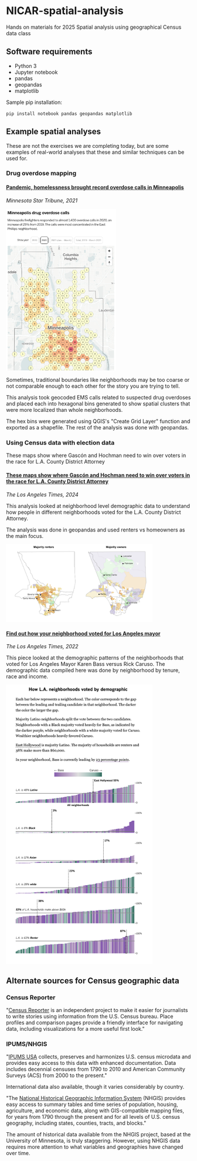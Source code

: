 # NICAR-spatial-analysis
Hands on materials for 2025 Spatial analysis using geographical Census data class

## Software requirements
- Python 3
- Jupyter notebook
- pandas
- geopandas
- matplotlib

Sample pip installation:
```
pip install notebook pandas geopandas matplotlib
```

## Example spatial analyses

These are not the exercises we are completing today, but are some examples of real-world analyses that these and similar techniques can be used for.

### Drug overdose mapping

#### [Pandemic, homelessness brought record overdose calls in Minneapolis](https://www2.startribune.com/pandemic-homelessness-brought-record-overdose-calls-in-minneapolis/600094050/)  
*Minnesota Star Tribune, 2021*

[<img style="width: 300px;" alt="A screenshot of a map with colored hex bins showing the count of suspected drug overdoses." src="/images/strib-overdose-map.png">](https://www2.startribune.com/pandemic-homelessness-brought-record-overdose-calls-in-minneapolis/600094050/)

Sometimes, traditional boundaries like neighborhoods may be too coarse or not comparable enough to each other for the story you are trying to tell.

This analysis took geocoded EMS calls related to suspected drug overdoses and placed each into hexagonal bins generated to show spatial clusters that were more localized than whole neighborhoods.

The hex bins were generated using QGIS's "Create Grid Layer" function and exported as a shapefile. The rest of the analysis was done with geopandas.


### Using Census data with election data
These maps show where Gascón and Hochman need to win over voters in the race for L.A. County District Attorney

#### [These maps show where Gascón and Hochman need to win over voters in the race for L.A. County District Attorney](https://www.latimes.com/projects/2024-district-attorney-la-county-election-neighborhood-gascon-hochman/#nt=0000018e-8635-db50-adce-eefdde860002-showMedia-liKK1promoSmall-1col-7030col1-main)  
*The Los Angeles Times, 2024*

This analysis looked at neighborhood level demographic data to understand how people in different neighborhoods voted for the L.A. County District Attorney. 

The analysis was done in geopandas and used renters vs homeowners as the main focus. 

[<img style="width: 400px;" alt="A screenshot showing two maps of L.A. County District attorney results divided by renters versus homeowners." src="/images/da-maps.png">](https://www.latimes.com/projects/2024-district-attorney-la-county-election-neighborhood-gascon-hochman/#nt=0000018e-8635-db50-adce-eefdde860002-showMedia-liKK1promoSmall-1col-7030col1-main)

#### [Find out how your neighborhood voted for Los Angeles mayor](https://www.latimes.com/projects/2022-california-election-neighborhood-vote-los-angeles-mayor/#nt=0000016a-0e43-dffa-a76b-3f6bfa3f0002-showMedia-liI5promoMedium-contentFooter)  
*The Los Angeles Times, 2022*

This piece looked at the demographic patterns of the neighborhoods that voted for Los Angeles Mayor Karen Bass versus Rick Caruso. The demographic data compiled here was done by neighborhood by tenure, race and income. 

[<img style="width: 400px;" alt="A screenshot showing Los Angeles mayoral results by neighborhood and different demographic groups." src="/images/mayoral.png">](https://www.latimes.com/projects/2022-california-election-neighborhood-vote-los-angeles-mayor/#nt=0000016a-0e43-dffa-a76b-3f6bfa3f0002-showMedia-liI5promoMedium-contentFooter)



## Alternate sources for Census geographic data

### Census Reporter

"[Census Reporter](https://censusreporter.org/) is an independent project to make it easier for journalists to write stories using information from the U.S. Census bureau. Place profiles and comparison pages provide a friendly interface for navigating data, including visualizations for a more useful first look."

### IPUMS/NHGIS

"[IPUMS USA](https://usa.ipums.org/usa/) collects, preserves and harmonizes U.S. census microdata and provides easy access to this data with enhanced documentation. Data includes decennial censuses from 1790 to 2010 and American Community Surveys (ACS) from 2000 to the present."

International data also available, though it varies considerably by country.

"The [National Historical Geographic Information System](https://www.nhgis.org/) (NHGIS) provides easy access to summary tables and time series of population, housing, agriculture, and economic data, along with GIS-compatible mapping files, for years from 1790 through the present and for all levels of U.S. census geography, including states, counties, tracts, and blocks."

The amount of historical data available from the NHGIS project, based at the University of Minnesota, is truly staggering. However, using NHGIS data requires more attention to what variables and geographies have changed over time.